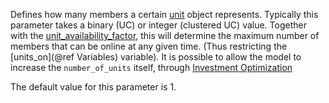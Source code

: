 Defines how many members a certain [unit](@ref) object represents. Typically this parameter takes a binary (UC) or integer (clustered UC) value. Together with the [unit\_availability\_factor](@ref), this will determine the maximum number of members that can be online at any given time. (Thus restricting the [units_on](@ref Variables) variable). It is possible to allow the model to increase the `number_of_units` itself, through [Investment Optimization](@ref)

The default value for this parameter is 1.
